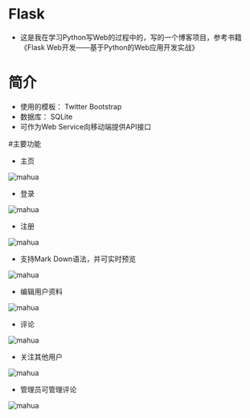 # Flask
* 这是我在学习Python写Web的过程中的，写的一个博客项目，参考书籍《Flask Web开发——基于Python的Web应用开发实战》
# 简介
* 使用的模板： Twitter Bootstrap
* 数据库： SQLite
* 可作为Web Service向移动端提供API接口

#主要功能
* 主页


![mahua](http://7xp7t3.com1.z0.glb.clouddn.com/main.png)

* 登录


![mahua](http://7xp7t3.com1.z0.glb.clouddn.com/log.png)

* 注册


![mahua](http://7xp7t3.com1.z0.glb.clouddn.com/reg.png)

* 支持Mark Down语法，并可实时预览


![mahua](http://7xp7t3.com1.z0.glb.clouddn.com/mark.png)

* 编辑用户资料


![mahua](http://7xp7t3.com1.z0.glb.clouddn.com/pro.png)

* 评论


![mahua](http://7xp7t3.com1.z0.glb.clouddn.com/comment.png)

* 关注其他用户


![mahua](http://7xp7t3.com1.z0.glb.clouddn.com/follo.png)


* 管理员可管理评论


![mahua](http://7xp7t3.com1.z0.glb.clouddn.com/comment_moderate.png)
